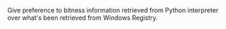 Give preference to bitness information retrieved from Python interpreter over what's been retrieved from Windows Registry.
